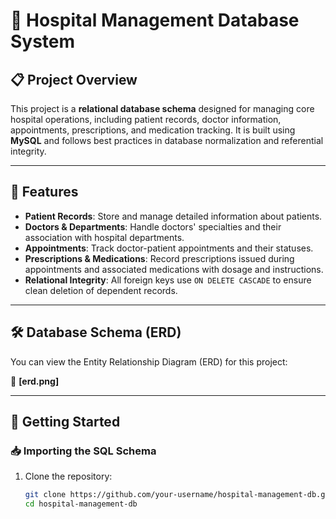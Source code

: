 # 🏥 Hospital Management Database System

## 📋 Project Overview

This project is a **relational database schema** designed for managing core hospital operations, including patient records, doctor information, appointments, prescriptions, and medication tracking. It is built using **MySQL** and follows best practices in database normalization and referential integrity.

---

## 🧾 Features

- **Patient Records**: Store and manage detailed information about patients.
- **Doctors & Departments**: Handle doctors' specialties and their association with hospital departments.
- **Appointments**: Track doctor-patient appointments and their statuses.
- **Prescriptions & Medications**: Record prescriptions issued during appointments and associated medications with dosage and instructions.
- **Relational Integrity**: All foreign keys use `ON DELETE CASCADE` to ensure clean deletion of dependent records.

---

## 🛠️ Database Schema (ERD)

You can view the Entity Relationship Diagram (ERD) for this project:

📸 **[erd.png]**  


---

## 🚀 Getting Started

### 📥 Importing the SQL Schema

1. Clone the repository:
   ```bash
   git clone https://github.com/your-username/hospital-management-db.git
   cd hospital-management-db
